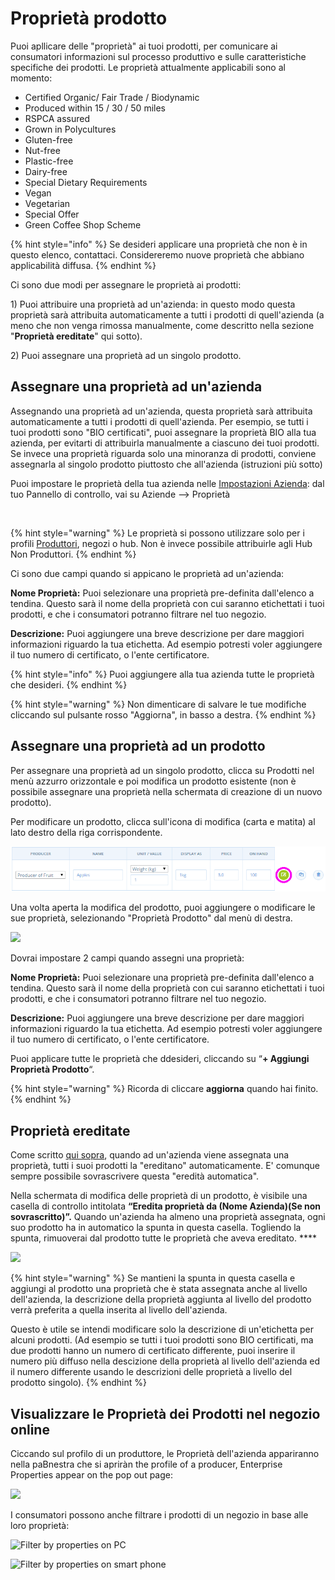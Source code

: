 # Proprietà prodotto

Puoi apllicare delle "proprietà" ai tuoi prodotti, per comunicare ai consumatori informazioni sul processo produttivo e sulle caratteristiche specifiche dei prodotti. Le proprietà attualmente applicabili sono al momento:&#x20;

* Certified Organic/ Fair Trade / Biodynamic
* Produced within 15 / 30 / 50 miles
* RSPCA assured
* Grown in Polycultures
* Gluten-free
* Nut-free
* Plastic-free
* Dairy-free
* Special Dietary Requirements
* Vegan
* Vegetarian
* Special Offer
* Green Coffee Shop Scheme

{% hint style="info" %}
Se desideri applicare una proprietà che non è in questo elenco, contattaci. Considereremo nuove proprietà che abbiano applicabilità diffusa.&#x20;
{% endhint %}

Ci sono due modi per assegnare le proprietà ai prodotti:&#x20;

1\) Puoi attribuire una proprietà ad un'azienda: in questo modo questa proprietà sarà attribuita automaticamente a tutti i prodotti di quell'azienda (a meno che non venga rimossa manualmente, come descritto nella sezione "**Proprietà ereditate**" qui sotto). &#x20;

2\) Puoi assegnare una proprietà ad un singolo prodotto.&#x20;

## Assegnare una proprietà ad un'azienda

Assegnando una proprietà ad un'azienda, questa proprietà sarà attribuita automaticamente a tutti i prodotti di quell'azienda. Per esempio, se tutti i tuoi prodotti sono "BIO certificati", puoi assegnare la proprietà BIO alla tua azienda, per evitarti di attribuirla manualmente a ciascuno dei tuoi prodotti. Se invece una proprietà riguarda solo una minoranza di prodotti, conviene assegnarla al singolo prodotto piuttosto che all'azienda (istruzioni più sotto) &#x20;

Puoi impostare le proprietà della tua azienda nelle [Impostazioni Azienda](../enterprise-profile/enterprise-settings.md): dal tuo Pannello di controllo, vai su Aziende --> Proprietà

<img src="../../.gitbook/assets/properties1.jpg" alt="" data-size="original">

{% hint style="warning" %}
Le proprietà si possono utilizzare solo per i profili [Produttori](../enterprise-profile/package-types.md#for-producers), negozi o hub. Non è invece possibile attribuirle agli Hub Non Produttori.&#x20;
{% endhint %}

Ci sono due campi quando si appicano le proprietà ad un'azienda:&#x20;

**Nome Proprietà:** Puoi selezionare una proprietà pre-definita dall'elenco a tendina. Questo sarà il nome della proprietà con cui saranno etichettati i tuoi prodotti, e che i consumatori potranno filtrare nel tuo negozio.

**Descrizione:** Puoi aggiungere una breve descrizione per dare maggiori informazioni riguardo la tua  etichetta. Ad esempio potresti voler aggiungere il tuo numero di certificato, o l'ente certificatore.&#x20;

{% hint style="info" %}
Puoi aggiungere alla tua azienda tutte le proprietà che desideri.&#x20;
{% endhint %}

{% hint style="warning" %}
Non dimenticare di salvare le tue modifiche cliccando sul pulsante rosso "Aggiorna", in basso a destra. &#x20;
{% endhint %}

## Assegnare una proprietà ad un prodotto

Per assegnare una proprietà ad un singolo prodotto, clicca su Prodotti nel menù azzurro orizzontale e poi modifica un prodotto esistente (non è possibile assegnare una proprietà nella schermata di creazione di un nuovo prodotto).&#x20;

Per modificare un prodotto, clicca sull'icona di modifica (carta e matita) al lato destro della riga corrispondente.&#x20;

![](../../.gitbook/assets/property-to-product.png)

Una volta aperta la modifica del prodotto, puoi aggiungere o modificare le sue proprietà, selezionando "Proprietà Prodotto" dal menù di destra.&#x20;

![](../../.gitbook/assets/properties2.jpg)

Dovrai impostare 2 campi quando assegni una proprietà:&#x20;

**Nome Proprietà:** Puoi selezionare una proprietà pre-definita dall'elenco a tendina. Questo sarà il nome della proprietà con cui saranno etichettati i tuoi prodotti, e che i consumatori potranno filtrare nel tuo negozio.

**Descrizione:** Puoi aggiungere una breve descrizione per dare maggiori informazioni riguardo la tua  etichetta. Ad esempio potresti voler aggiungere il tuo numero di certificato, o l'ente certificatore.&#x20;

Puoi applicare tutte le proprietà che ddesideri, cliccando su “**+ Aggiungi Proprietà Prodotto**“.

{% hint style="warning" %}
Ricorda di cliccare **aggiorna** quando hai finito.
{% endhint %}

## Proprietà ereditate

Come scritto [qui sopra](product-properties.md#assigning-a-property-to-an-enterprise), quando ad un'azienda viene assegnata una proprietà, tutti i suoi prodotti la "ereditano" automaticamente. E' comunque sempre possibile sovrascrivere questa "eredità automatica".&#x20;

Nella schermata di modifica delle proprietà di un prodotto, è visibile una casella di controllo intitolata **“Eredita proprietà da (Nome Azienda)(Se non sovrascritto)”.** Quando un'azienda ha almeno una proprietà assegnata, ogni suo prodotto ha in automatico la spunta in questa casella. Togliendo la spunta, rimuoverai dal prodotto tutte le proprietà che aveva ereditato. ****&#x20;

![](../../.gitbook/assets/properties3.jpg)

{% hint style="warning" %}
Se mantieni la spunta in questa casella e aggiungi al prodotto una proprietà che è stata assegnata anche al livello dell'azienda, la descrizione della proprietà aggiunta al livello del prodotto verrà preferita a quella inserita al livello dell'azienda.&#x20;

Questo è utile se intendi modificare solo la descrizione di un'etichetta per alcuni prodotti. (Ad esempio se tutti i tuoi prodotti sono BIO certificati, ma due prodotti hanno un numero di certificato differente, puoi inserire il numero più diffuso nella descizione della proprietà al livello dell'azienda ed il numero differente usando le descrizioni delle proprietà a livello del prodotto singolo).&#x20;
{% endhint %}

## Visualizzare le Proprietà dei Prodotti nel negozio online

Ciccando sul profilo di un produttore, le Proprietà dell'azienda appariranno nella paBnestra che si apriràn the profile of a producer, Enterprise Properties appear on the pop out page:

![](../../.gitbook/assets/viewproperty.jpg)

I consumatori possono anche filtrare i prodotti di un negozio in base alle loro proprietà:&#x20;

![Filter by properties on PC](../../.gitbook/assets/propertiesscreenlaptop.jpg)

![Filter by properties on smart phone](../../.gitbook/assets/propertiesscreenphone.jpg)

